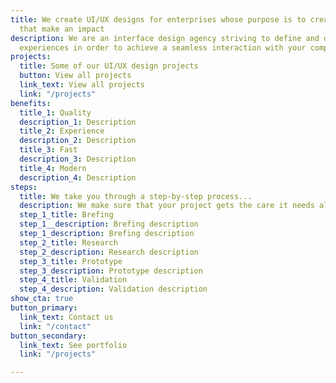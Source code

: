 ```yaml
---
title: We create UI/UX designs for enterprises whose purpose is to create products
  that make an impact
description: We are an interface design agency striving to define and develop user
  experiences in order to achieve a seamless interaction with your company.
projects:
  title: Some of our UI/UX design projects
  button: View all projects
  link_text: View all projects
  link: "/projects"
benefits:
  title_1: Quality
  description_1: Description
  title_2: Experience
  description_2: Description
  title_3: Fast
  description_3: Description
  title_4: Modern
  description_4: Description
steps:
  title: We take you through a step-by-step process...
  description: We make sure that your project gets the care it needs all the way through
  step_1_title: Brefing
  step_1__description: Brefing description
  step_1_description: Brefing description
  step_2_title: Research
  step_2_description: Research description
  step_3_title: Prototype
  step_3_description: Prototype description
  step_4_title: Validation
  step_4_description: Validation description
show_cta: true
button_primary:
  link_text: Contact us
  link: "/contact"
button_secondary:
  link_text: See portfolio
  link: "/projects"

---
```

